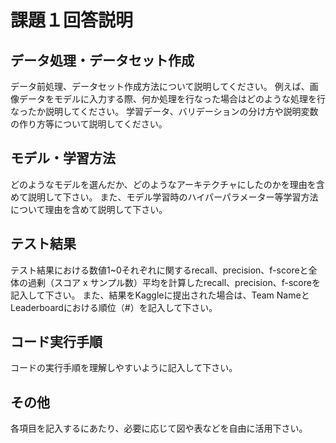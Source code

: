 # 課題１回答説明

データ処理・データセット作成
----
データ前処理、データセット作成方法について説明してください。
例えば、画像データをモデルに入力する際、何か処理を行なった場合はどのような処理を行なったか説明してください。
学習データ、バリデーションの分け方や説明変数の作り方等について説明してください。

モデル・学習方法
----
どのようなモデルを選んだか、どのようなアーキテクチャにしたのかを理由を含めて説明して下さい。
また、モデル学習時のハイパーパラメーター等学習方法について理由を含めて説明して下さい。

テスト結果
----
テスト結果における数値1~0それぞれに関するrecall、precision、f-scoreと全体の過剰（スコア x サンプル数）平均を計算したrecall、precision、f-scoreを記入して下さい。
また、結果をKaggleに提出された場合は、Team NameとLeaderboardにおける順位（#）を記入して下さい。

コード実行手順
----
コードの実行手順を理解しやすいように記入して下さい。

その他
----
各項目を記入するにあたり、必要に応じて図や表などを自由に活用下さい。
